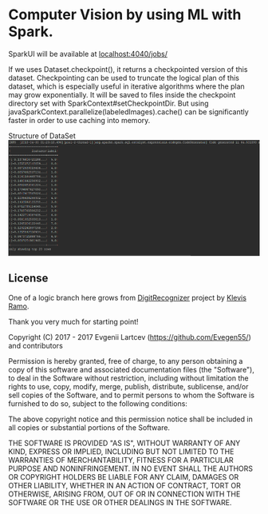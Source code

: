 # Computer Vision by using ML with Spark.

SparkUI will be available at [localhost:4040/jobs/](http://localhost:4040/jobs/)

If we uses Dataset.checkpoint(), it returns a checkpointed version of this dataset. 
Checkpointing can be used to truncate the logical plan of this dataset, which is especially useful 
in iterative algorithms where the plan may grow exponentially. 
It will be saved to files inside the checkpoint directory set with SparkContext#setCheckpointDir.
But using javaSparkContext.parallelize(labeledImages).cache() can be significantly faster in order to use 
caching into memory.

Structure of DataSet
![**Structure of DataSet**](https://raw.githubusercontent.com/Evegen55/car_number_recognizer/master/src/test/resources/for_readme/dataset_structure.PNG)



## License

One of a logic branch here grows from [DigitRecognizer](https://github.com/klevis/DigitRecognizer) project by [Klevis Ramo](https://github.com/klevis).

Thank you very much for starting point!

Copyright (C) 2017 - 2017 Evgenii Lartcev (https://github.com/Evegen55/) and contributors

Permission is hereby granted, free of charge, to any person obtaining a copy of this software and associated documentation files (the "Software"), to deal in the Software without restriction, including without limitation the rights to use, copy, modify, merge, publish, distribute, sublicense, and/or sell copies of the Software, and to permit persons to whom the Software is furnished to do so, subject to the following conditions:

The above copyright notice and this permission notice shall be included in all copies or substantial portions of the Software.

THE SOFTWARE IS PROVIDED "AS IS", WITHOUT WARRANTY OF ANY KIND, EXPRESS OR IMPLIED, INCLUDING BUT NOT LIMITED TO THE WARRANTIES OF MERCHANTABILITY, FITNESS FOR A PARTICULAR PURPOSE AND NONINFRINGEMENT. IN NO EVENT SHALL THE AUTHORS OR COPYRIGHT HOLDERS BE LIABLE FOR ANY CLAIM, DAMAGES OR OTHER LIABILITY, WHETHER IN AN ACTION OF CONTRACT, TORT OR OTHERWISE, ARISING FROM, OUT OF OR IN CONNECTION WITH THE SOFTWARE OR THE USE OR OTHER DEALINGS IN THE SOFTWARE.